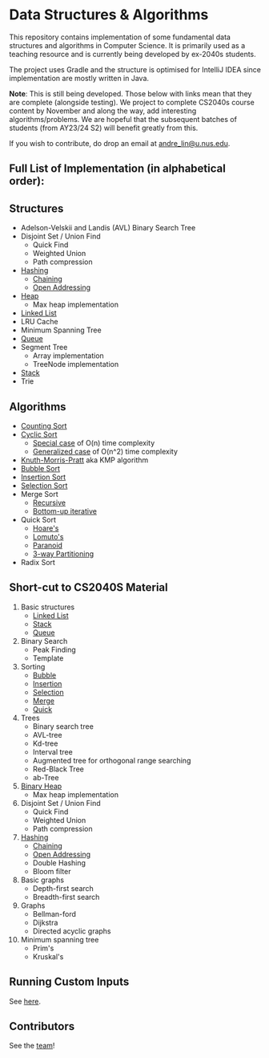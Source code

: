 # Data Structures & Algorithms
This repository contains implementation of some fundamental data structures and algorithms in Computer Science. It is primarily used as a teaching resource and is currently being developed by ex-2040s students.

The project uses Gradle and the structure is optimised for IntelliJ IDEA since implementation are mostly written in Java.

**Note**: This is still being developed. Those below with links mean that they are complete (alongside testing). We project to complete CS2040s course content by November and along the way, add interesting algorithms/problems. We are hopeful that the subsequent batches of students (from AY23/24 S2) will benefit greatly from this. 

If you wish to contribute, do drop an email at andre_lin@u.nus.edu.

## Full List of Implementation (in alphabetical order):
## Structures
- Adelson-Velskii and Landis (AVL) Binary Search Tree
- Disjoint Set / Union Find
    * Quick Find
    * Weighted Union 
    * Path compression
- [Hashing](src/main/java/dataStructures/hashSet)
    * [Chaining](src/main/java/dataStructures/hashSet/chaining)
    * [Open Addressing](src/main/java/dataStructures/hashSet/openAddressing)
- [Heap](src/main/java/dataStructures/heap)
    * Max heap implementation
- [Linked List](src/main/java/dataStructures/linkedList)
- LRU Cache
- Minimum Spanning Tree
- [Queue](src/main/java/dataStructures/queue)
- Segment Tree
    * Array implementation
    * TreeNode implementation 
- [Stack](src/main/java/dataStructures/stack)
- Trie


## Algorithms
- [Counting Sort](src/main/java/algorithms/sorting/countingSort)
- [Cyclic Sort](src/main/java/algorithms/sorting/cyclicSort)
    * [Special case](src/main/java/algorithms/sorting/cyclicSort/simple) of O(n) time complexity
    * [Generalized case](src/main/java/algorithms/sorting/cyclicSort/generalised) of O(n^2) time complexity
- [Knuth-Morris-Pratt](src/main/java/algorithms/patternFinding) aka KMP algorithm
- [Bubble Sort](src/main/java/algorithms/sorting/bubbleSort)
- [Insertion Sort](src/main/java/algorithms/sorting/insertionSort)
- [Selection Sort](src/main/java/algorithms/sorting/selectionSort)
- Merge Sort
    * [Recursive](src/main/java/algorithms/sorting/mergeSort/recursive)
    * [Bottom-up iterative](src/main/java/algorithms/sorting/mergeSort/iterative)
- Quick Sort
    * [Hoare's](src/main/java/algorithms/sorting/quickSort/hoares)
    * [Lomuto's](src/main/java/algorithms/sorting/quickSort/lomuto)
    * [Paranoid](src/main/java/algorithms/sorting/quickSort/paranoid)
    * [3-way Partitioning](src/main/java/algorithms/sorting/quickSort/threeWayPartitioning)
- Radix Sort


## Short-cut to CS2040S Material
1. Basic structures
    * [Linked List](src/main/java/dataStructures/linkedList)
    * [Stack](src/main/java/dataStructures/stack)
    * [Queue](src/main/java/dataStructures/queue)
2. Binary Search
    * Peak Finding
    * Template
3. Sorting
    * [Bubble](src/main/java/algorithms/sorting/bubbleSort)
    * [Insertion](src/main/java/algorithms/sorting/insertionSort)
    * [Selection](src/main/java/algorithms/sorting/selectionSort)
    * [Merge](src/main/java/algorithms/sorting/mergeSort)
    * [Quick](src/main/java/algorithms/sorting/quickSort)
4. Trees
    * Binary search tree
    * AVL-tree
    * Kd-tree
    * Interval tree
    * Augmented tree for orthogonal range searching
    * Red-Black Tree
    * ab-Tree
5. [Binary Heap](src/main/java/dataStructures/heap)
    * Max heap implementation
6. Disjoint Set / Union Find
    * Quick Find
    * Weighted Union
    * Path compression
7. [Hashing](src/main/java/dataStructures/hashSet)
    * [Chaining](src/main/java/dataStructures/hashSet/chaining)
    * [Open Addressing](src/main/java/dataStructures/hashSet/openAddressing)
    * Double Hashing
    * Bloom filter
8. Basic graphs
    * Depth-first search
    * Breadth-first search
9. Graphs
    * Bellman-ford
    * Dijkstra
    * Directed acyclic graphs
10. Minimum spanning tree
    * Prim's 
    * Kruskal's


## Running Custom Inputs
See [here](scripts/README.md).

## Contributors
See the [team](docs/team/profiles.md)!
